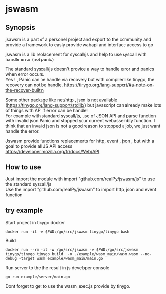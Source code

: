 # jswasm

## Synopsis
jsawsm is a part of a personel project and export to the community and provide a framework to easly provide wabapi and interface access to go

jswasm is a lib replacement for syscall/js and help to use syscall with handle error (not panic) 

The standard syscall/js doesn't provide a way to handle error and panics when error occurs.  
Yes ! , Panic can be handle via recovery but with compiler like tinygo, the recovery can not be handle. https://tinygo.org/lang-support/#a-note-on-the-recover-builtin

Some other package like net/http , json is not available (https://tinygo.org/lang-support/stdlib/) but javascript can already make lots of things with API if error can be handle!   
For example with standard syscall/js, use of JSON API and parse function with invalid json Panic and stopped your current webassembly function. I think that an invalid json is not a good reason to stopped a job, we just want handle the error.

Jswasm provide functions replacements for http, event , json , but with a goal to provide all JS API access https://developer.mozilla.org/fr/docs/Web/API 

## How to use
Just import the module with import "github.com/realPy/jswasm/js" to use the standard syscall/js  
Use the import "github.com/realPy/jswasm" to import http, json and event function  



## try example

Start project in tinygo docker
```
docker run -it -v $PWD:/go/src/jswasm tinygo/tinygo bash
```
Build  

```
docker run --rm -it -w /go/src/jswasm -v $PWD:/go/src/jswasm tinygo/tinygo tinygo build  -o ./example/wasm_main/wasm.wasm --no-debug -target wasm example/wasm_main/main.go

```

Run server to the the result in js developer console
```
go run example/server/main.go
```

Dont forget to get to use the wasm_exec.js provide by tinygo.
